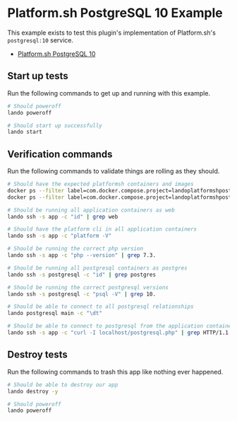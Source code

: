 Platform.sh PostgreSQL 10 Example
================================

This example exists to test this plugin's implementation of Platform.sh's `postgresql:10` service.

* [Platform.sh PostgreSQL 10](https://docs.platform.sh/configuration/services/postgresql.html)

Start up tests
--------------

Run the following commands to get up and running with this example.

```bash
# Should poweroff
lando poweroff

# Should start up successfully
lando start
```

Verification commands
---------------------

Run the following commands to validate things are rolling as they should.

```bash
# Should have the expected platformsh containers and images
docker ps --filter label=com.docker.compose.project=landoplatformshpostgresql10 | grep docker.registry.platform.sh/php-7.3 | grep landoplatformshpostgresql10_app_1
docker ps --filter label=com.docker.compose.project=landoplatformshpostgresql10 | grep docker.registry.platform.sh/postgresql-10 | grep landoplatformshpostgresql10_postgresql_1

# Should be running all application containers as web
lando ssh -s app -c "id" | grep web

# Should have the platform cli in all application containers
lando ssh -s app -c "platform -V"

# Should be running the correct php version
lando ssh -s app -c "php --version" | grep 7.3.

# Should be running all postgresql containers as postgres
lando ssh -s postgresql -c "id" | grep postgres

# Should be running the correct postgresql versions
lando ssh -s postgresql -c "psql -V" | grep 10.

# Should be able to connect to all postgresql relationships
lando postgresql main -c "\dt"

# Should be able to connect to postgresql from the application containers
lando ssh -s app -c "curl -I localhost/postgresql.php" | grep HTTP/1.1 | grep "200 OK"
```

Destroy tests
-------------

Run the following commands to trash this app like nothing ever happened.

```bash
# Should be able to destroy our app
lando destroy -y

# Should poweroff
lando poweroff
```
